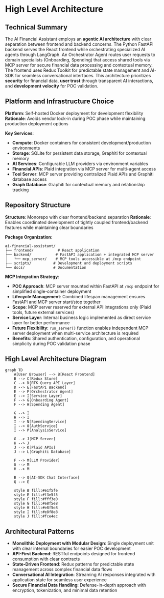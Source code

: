 # High Level Architecture

## Technical Summary

The AI Financial Assistant employs an **agentic AI architecture** with clear separation between frontend and backend concerns. The Python FastAPI backend serves the React frontend while orchestrating specialized AI agents through LangGraph. An Orchestrator Agent routes user requests to domain specialists (Onboarding, Spending) that access shared tools via MCP server for secure financial data processing and contextual memory. The frontend uses Redux Toolkit for predictable state management and AI-SDK for seamless conversational interfaces. This architecture prioritizes **security** for financial data, **user trust** through transparent AI interactions, and **development velocity** for POC validation.

## Platform and Infrastructure Choice

**Platform**: Self-hosted Docker deployment for development flexibility
**Rationale**: Avoids vendor lock-in during POC phase while maintaining production deployment options

**Key Services**:
- **Compute**: Docker containers for consistent development/production environments
- **Storage**: SQLite for persistent data storage, Graphiti for contextual memory
- **AI Services**: Configurable LLM providers via environment variables
- **Financial APIs**: Plaid integration via MCP server for multi-agent access
- **Tool Server**: MCP server providing centralized Plaid APIs and Graphiti database access
- **Graph Database**: Graphiti for contextual memory and relationship tracking

## Repository Structure

**Structure**: Monorepo with clear frontend/backend separation
**Rationale**: Enables coordinated development of tightly coupled frontend/backend features while maintaining clear boundaries

**Package Organization**:
```text
ai-financial-assistant/
├── frontend/           # React application
├── backend/           # FastAPI application + integrated MCP server
│   └── mcp_server/    # MCP tools accessible at /mcp endpoint
├── scripts/          # Development and deployment scripts
└── docs/             # Documentation
```

**MCP Integration Strategy**:
- **POC Approach**: MCP server mounted within FastAPI at `/mcp` endpoint for simplified single-container deployment
- **Lifecycle Management**: Combined lifespan management ensures FastAPI and MCP server start/stop together
- **Scope**: MCP server reserved for external API integrations only (Plaid tools, future external services)
- **Service Layer**: Internal business logic implemented as direct service layer for better performance
- **Future Flexibility**: `run_server()` function enables independent MCP server deployment when multi-service architecture is required
- **Benefits**: Shared authentication, configuration, and operational simplicity during POC validation phase

## High Level Architecture Diagram

```mermaid
graph TD
    A[User Browser] --> B[React Frontend]
    B --> C[Redux Store]
    C --> D[RTK Query API Layer]
    D --> E[FastAPI Backend]
    E --> F[Orchestrator Agent]
    E --> I[Service Layer]
    F --> G[Onboarding Agent]
    F --> H[Spending Agent]
    
    G --> I
    H --> I
    I --> N[SpendingService]
    I --> O[AuthService]
    I --> P[AnalysisService]
    
    G --> J[MCP Server]
    H --> J
    J --> K[Plaid APIs]
    J --> L[Graphiti Database]
    
    F --> M[LLM Provider]
    G --> M
    H --> M
    
    B --> Q[AI-SDK Chat Interface]
    Q --> E
    
    style B fill:#e1f5fe
    style E fill:#f3e5f5
    style F fill:#fff3e0
    style G fill:#e8f5e8
    style H fill:#e8f5e8
    style I fill:#e8f8e8
    style J fill:#fce4ec
```

## Architectural Patterns

- **Monolithic Deployment with Modular Design**: Single deployment unit with clear internal boundaries for easier POC development
- **API-First Backend**: RESTful endpoints designed for frontend consumption with clear contracts
- **State-Driven Frontend**: Redux patterns for predictable state management across complex financial data flows
- **Conversational AI Integration**: Streaming AI responses integrated with application state for seamless user experience
- **Secure Financial Data Handling**: Defense-in-depth approach with encryption, tokenization, and minimal data retention
